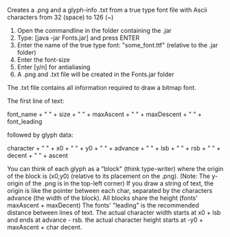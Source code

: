 Creates a .png and a glyph-info .txt from a true type font file with 
Ascii characters from 32 (space) to 126 (~)


1. Open the commandline in the folder containing the .jar
2. Type: [java -jar Fonts.jar] and press ENTER
3. Enter the name of the true type font: "some_font.ttf" (relative to the .jar folder)
4. Enter the font-size
5. Enter [y/n] for antialiasing
6. A .png and .txt file will be created in the Fonts.jar folder



The .txt file contains all information required to draw a bitmap font.

The first line of text:

font_name + " " + size + " " + maxAscent + " " + maxDescent + " " + font_leading

followed by glyph data:

character + " " + x0 + " " + y0 + " " + advance + " " + lsb + " " + rsb + " " + decent + " " + ascent


You can think of each glyph as a "block" (think type-writer)
where the origin of the block is (x0,y0) (relative to its placement on the .png).
(Note: The y-origin of the .png is in the top-left corner)
If you draw a string of text, the origin is like the pointer between each char,
separated by the characters advance (the width of the block).
All blocks share the height (fonts' maxAscent + maxDecent)
The fonts' "leading" is the recommended distance between lines of text.
The actual character width starts at x0 + lsb and ends at advance - rsb.
the actual character height starts at -y0 + maxAscent + char decent.
